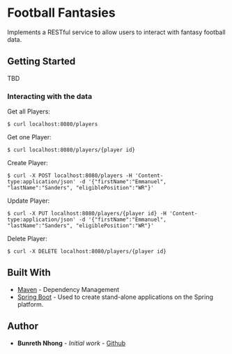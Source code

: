 # Football Fantasies

Implements a RESTful service to allow users to interact with fantasy football data.

## Getting Started

TBD

### Interacting with the data

Get all Players:

```
$ curl localhost:8080/players
```

Get one Player:

```
$ curl localhost:8080/players/{player id}
```

Create Player:

```
$ curl -X POST localhost:8080/players -H 'Content-type:application/json' -d '{"firstName":"Emmanuel", "lastName":"Sanders", "eligiblePosition":"WR"}'
```

Update Player:

```
$ curl -X PUT localhost:8080/players/{player id} -H 'Content-type:application/json' -d '{"firstName":"Emmanuel", "lastName":"Sanders", "eligiblePosition":"WR"}'
```

Delete Player:

```
$ curl -X DELETE localhost:8080/players/{player id}
```

## Built With

* [Maven](https://maven.apache.org/) - Dependency Management
* [Spring Boot](https://spring.io/projects/spring-boot) - Used to create stand-alone applications on the Spring platform.

## Author

* **Bunreth Nhong** - *Initial work* - [Github](https://github.com/bnhong)
